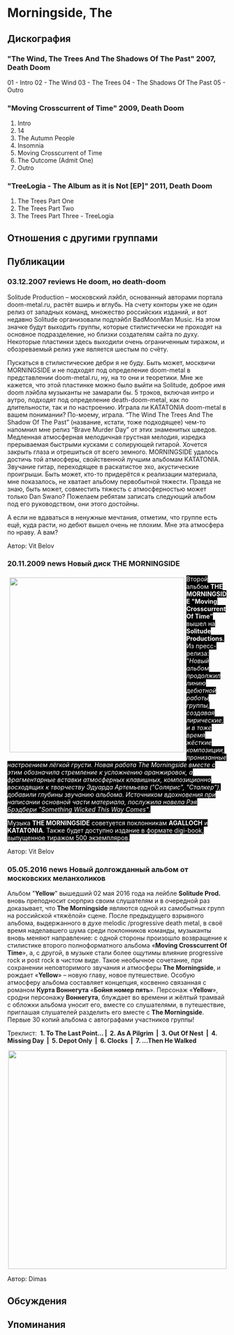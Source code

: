 # Morningside, The



## Дискография

### "The Wind, The Trees And The Shadows Of The Past" 2007, Death Doom

01 - Intro
02 - The Wind
03 - The Trees
04 - The Shadows Of The Past
05 - Outro

### "Moving Crosscurrent of Time" 2009, Death Doom

1. Intro
2. 14
3. The Autumn People
4. Insomnia
5. Moving Crosscurrent of Time
6. The Outcome (Admit One)
7. Outro

### "TreeLogia - The Album as it is Not [EP]" 2011, Death Doom

1. The Trees Part One
2. The Trees Part Two	 
3. The Trees Part Three - TreeLogia


## Отношения с другими группами


## Публикации

### 03.12.2007 reviews Не doom, но death-doom

<P>Solitude Production – московский лэйбл, основанный авторами портала doom-metal.ru, растёт вширь и вглубь. На счету конторы уже не один релиз от западных команд, множество российских изданий, и вот недавно Solitude организовали подлэйбл BadMoonMan Music. На этом значке будут выходить группы, которые стилистически не проходят на основное подразделение, но близки создателям сайта по духу. Некоторые пластинки здесь выходили очень ограниченным тиражом, и обозреваемый релиз уже является шестым по счёту.</P>
<P>Пускаться в стилистические дебри я не буду. Быть может, москвичи MORNINGSIDE и не подходят под определение doom-metal в представлении doom-metal.ru, ну, на то они и теоретики. Мне же кажется, что этой пластинке можно было выйти на Solitude, доброе имя doom лэйбла музыканты не замарали бы. 5 трэков, включая интро и аутро, подходят под определение death-doom-metal, как по длительности, так и по настроению. Играла ли KATATONIA doom-metal в вашем понимании? По-моему, играла. “The Wind The Trees And The Shadow Of The Past” (название, кстати, тоже подходящее) чем-то напомнил мне релиз “Brave Murder Day” от этих знаменитых шведов. Медленная атмосферная мелодичная грустная мелодия, изредка прерываемая быстрыми кусками с солирующей гитарой. Хочется закрыть глаза и отрешиться от всего земного. MORNINGSIDE удалось достичь той атмосферы, свойственной лучшим альбомам KATATONIA. Звучание гитар, переходящее в раскатистое эхо, акустические проигрыши. Быть может, кто-то придерётся к реализации материала, мне показалось, не хватает альбому первобытной тяжести. Правда не знаю, быть может, совместить тяжесть с атмосферностью может только Dan Swano? Пожелаем ребятам записать следующий альбом под его руководством, они этого достойны.</P>
<P>А если не вдаваться в ненужные мечтания, отметим, что группе есть ещё, куда расти, но дебют вышел очень не плохим. Мне эта атмосфера по нраву. А вам?</P>
Автор: Vit Belov

### 20.11.2009 news Новый диск THE MORNINGSIDE

<P><FONT style="BACKGROUND-COLOR: #000000" color=#ffffff><IMG height=400 alt="" hspace=0 src="/images/news_rus/2009.11/15577.jpg" width=400 align=left border=5>Второй альбом <STRONG>THE MORNINGSIDE "Moving Crosscurrent Of Time"</STRONG> вышел на <STRONG>Solitude Productions</STRONG>. Из пресс-релиза: "<EM>Новый альбом продолжил линию дебютной работы группы, создавая лирические, и в тоже время жёсткие композиции, пронизанные настроением лёгкой грусти. Новая работа The Morningside вместе с этим обозначила стремление к усложнению аранжировок, а фрагментарные вставки атмосферных клавишных, композиционно восходящих к творчеству Эдуарда Артемьева ("Солярис", "Сталкер"), добавили глубины звучанию альбома. Источником вдохновения при написании основной части материала, послужила новела Рэя Брэдбери "Something Wicked This Way Comes"</EM>.</FONT></P>
<P><FONT style="BACKGROUND-COLOR: #000000" color=#ffffff>Музыка <STRONG>THE MORNINGSIDE</STRONG> советуется поклонникам <STRONG>AGALLOCH</STRONG> и <STRONG>KATATONIA</STRONG>. Также будет доступно издание в формате digi-book, выпущенное тиражом 500 экземпляров.</FONT></P>
Автор: Vit Belov

### 05.05.2016 news Новый долгожданный альбом от московских меланхоликов

<P>Альбом "<STRONG>Yellow</STRONG>" вышедший 02 мая 2016 года на лейбле <STRONG>Solitude Prod.</STRONG> вновь преподносит сюрприз своим слушателям и в очередной раз доказывает, что <STRONG>The Morningside</STRONG> являются одной из самобытных групп на российской «тяжёлой» сцене. После предыдущего взрывного альбома, выдержанного в духе melodic /progressive death metal, в своё время наделавшего шума среди поклонников команды, музыканты вновь меняют направление: с одной стороны произошло возвращение к стилистике второго полноформатного альбома «<STRONG>Moving Crosscurrent Of Time</STRONG>», а, с другой, в музыке стали более ощутимы влияние progressive rock и post rock в чистом виде. Такое необычное сочетание, при сохранении неповторимого звучания и атмосферы<STRONG> The Morningside</STRONG>, и рождает «<STRONG>Yellow</STRONG>» – новую главу, новое путешествие. Особую атмосферу альбома составляет концепция, косвенно связанная с романом <STRONG>Курта Воннегута</STRONG> «<STRONG>Бойня номер пять</STRONG>». Персонаж «<STRONG>Yellow</STRONG>», сродни персонажу<STRONG> Воннегута</STRONG>, блуждает во времени и жёлтый трамвай с обложки альбома уносит его, вместе со слушателями, в путешествие, приглашая слушателей разделить его вместе с <STRONG>The Morningside</STRONG>. Первые 30 копий&nbsp;альбома&nbsp;с автографами участников группы!</P>
<P>Треклист:&nbsp; </STRONG><STRONG>1. To The Last Point… |&nbsp; 2. As A Pilgrim&nbsp; |&nbsp; 3. Out Of Nest&nbsp; |&nbsp; 4. Missing Day&nbsp; |&nbsp; 5. Depot Only&nbsp; |&nbsp; 6. Clocks&nbsp; |&nbsp; 7. …Then He Walked</STRONG> 
<P><CENTER><IMG border=0 src="/images/news_rus/2016.05/29179.jpg" width=500 height=500></CENTER> 
<P></P>
Автор: Dimas


## Обсуждения


## Упоминания

